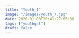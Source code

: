 ```yaml
---
title: "Youth_1"
image: "/images/youth_7.jpg"
date: 2020-01-08T20:41:27+05:30
tags: ["youthgal"]
draft: false
---
```


